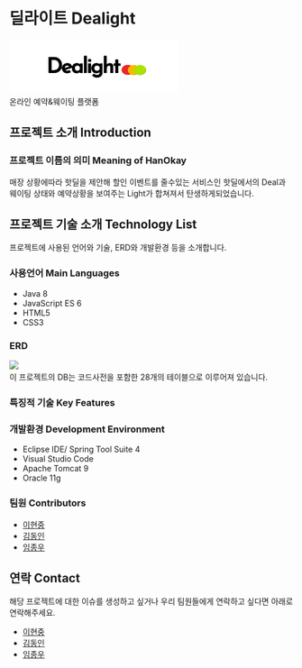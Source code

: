 # 딜라이트 Dealight
<div>
<img width="300" src="https://raw.githubusercontent.com/Dealight-JDH/Dealight/main/dealight_project/src/main/webapp/resources/icon/logo_ver4.png">
</div>
온라인 예약&웨이팅 플랫폼


## 프로젝트 소개 Introduction

### 프로젝트 이름의 의미 Meaning of HanOkay
매장 상황에따라 핫딜을 제안해 할인 이벤트를 줄수있는 서비스인 핫딜에서의 Deal과 웨이팅 상태와 예약상황을 보여주는 Light가 합쳐져서 탄생하게되었습니다.


## 프로젝트 기술 소개 Technology List
프로젝트에 사용된 언어와 기술, ERD와 개발환경 등을 소개합니다.

### 사용언어 Main Languages
- Java 8
- JavaScript ES 6
- HTML5
- CSS3

### ERD
<div>
<img width="500" src="https://user-images.githubusercontent.com/59944236/105135497-789dcf80-5b33-11eb-8e21-09cada5d742d.jpg">
</div>
이 프로젝트의 DB는 코드사전을 포함한 28개의 테이블으로 이루어져 있습니다.

### 특징적 기술 Key Features


### 개발환경 Development Environment
* Eclipse IDE/ Spring Tool Suite 4
* Visual Studio Code
* Apache Tomcat 9
* Oracle 11g


### 팀원 Contributors
* [이현중](https://github.com/june-oss)
* [김동인](https://github.com/eastperson)
* [임종우](https://github.com/ㅓongwoolim) 

## 연락 Contact
해당 프로젝트에 대한 이슈를 생성하고 싶거나 우리 팀원들에게 연락하고 싶다면 아래로 연락해주세요.
* [이현중](https://github.com/june-oss)
* [김동인](https://github.com/eastperson)
* [임종우](https://github.com/ㅓongwoolim) 

